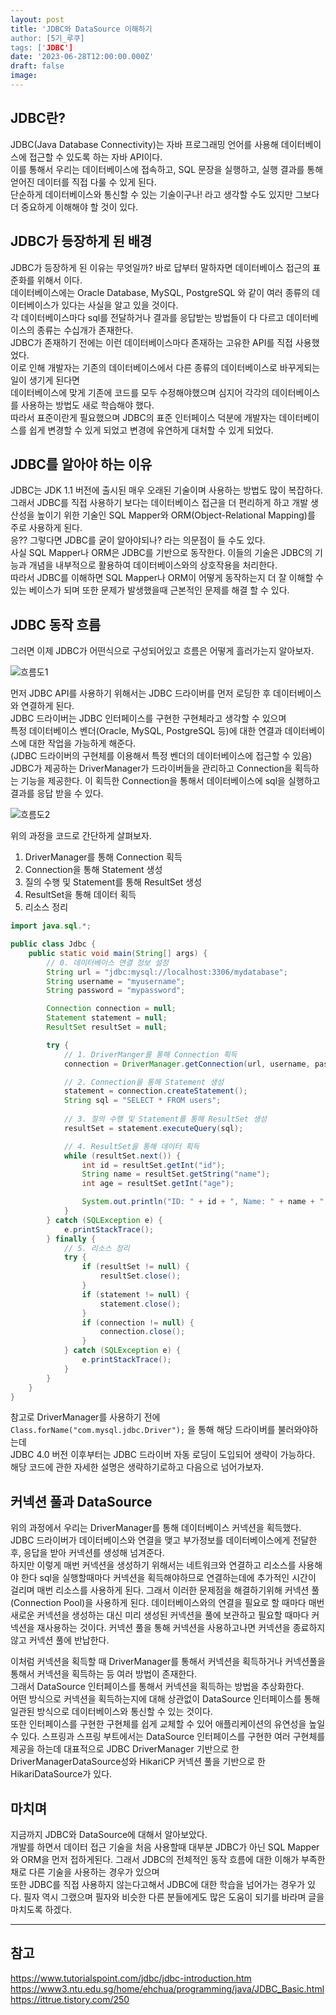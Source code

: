 ```yaml
---
layout: post
title: 'JDBC와 DataSource 이해하기
author: [5기_루쿠]
tags: ['JDBC']
date: '2023-06-28T12:00:00.000Z'
draft: false
image: 
---
```


## JDBC란? 
JDBC(Java Database Connectivity)는 자바 프로그래밍 언어를 사용해 데이터베이스에 접근할 수 있도록 하는 자바 API이다.   
이를 통해서 우리는 데이터베이스에 접속하고, SQL 문장을 실행하고, 실행 결과를 통해 얻어진 데이터를 직접 다룰 수 있게 된다.   
단순하게 데이터베이스와 통신할 수 있는 기술이구나! 라고 생각할 수도 있지만 그보다 더 중요하게 이해해야 할 것이 있다.   

## JDBC가 등장하게 된 배경
JDBC가 등장하게 된 이유는 무엇일까? 바로 답부터 말하자면 데이터베이스 접근의 표준화를 위해서 이다.    
데이터베이스에는 Oracle Database, MySQL, PostgreSQL 와 같이 여러 종류의 데이터베이스가 있다는 사실을 알고 있을 것이다.    
각 데이터베이스마다 sql를 전달하거나 결과를 응답받는 방법들이 다 다르고 데이터베이스의 종류는 수십개가 존재한다.   
JDBC가 존재하기 전에는 이런 데이터베이스마다 존재하는 고유한 API를 직접 사용했었다.     
이로 인해 개발자는 기존의 데이터베이스에서 다른 종류의 데이터베이스로 바꾸게되는 일이 생기게 된다면    
데이터베이스에 맞게 기존에 코드를 모두 수정해야했으며 심지어 각각의 데이터베이스를 사용하는 방법도 새로 학습해야 했다.   
따라서 표준이란게 필요했으며 JDBC의 표준 인터페이스 덕분에 개발자는 데이터베이스를 쉽게 변경할 수 있게 되었고 변경에 유연하게 대처할 수 있게 되었다.   

## JDBC를 알아야 하는 이유
JDBC는 JDK 1.1 버전에 출시된 매우 오래된 기술이며 사용하는 방법도 많이 복잡하다.   
그래서 JDBC를 직접 사용하기 보다는 데이터베이스 접근을 더 편리하게 하고 개발 생산성을 높이기 위한 기술인 SQL Mapper와 ORM(Object-Relational Mapping)를 주로 사용하게 된다.    
응?? 그렇다면 JDBC를 굳이 알아야되나? 라는 의문점이 들 수도 있다.      
사실 SQL Mapper나 ORM은 JDBC를 기반으로 동작한다. 이들의 기술은 JDBC의 기능과 개념을 내부적으로 활용하여 데이터베이스와의 상호작용을 처리한다.     
따라서 JDBC를 이해하면 SQL Mapper나 ORM이 어떻게 동작하는지 더 잘 이해할 수 있는 베이스가 되며 또한 문제가 발생했을때 근본적인 문제를 해결 할 수 있다.   

## JDBC 동작 흐름
그러면 이제 JDBC가 어떤식으로 구성되어있고 흐름은 어떻게 흘러가는지 알아보자.

![흐름도1](https://www.tutorialspoint.com/jdbc/images/jdbc_architecture.jpg)   
 
먼저 JDBC API를 사용하기 위해서는 JDBC 드라이버를 먼저 로딩한 후 데이터베이스와 연결하게 된다.     
JDBC 드라이버는 JDBC 인터페이스를 구현한 구현체라고 생각할 수 있으며    
특정 데이터베이스 벤더(Oracle, MySQL, PostgreSQL 등)에 대한 연결과 데이터베이스에 대한 작업을 가능하게 해준다.   
(JDBC 드라이버의 구현체를 이용해서 특정 벤더의 데이터베이스에 접근할 수 있음)   
JDBC가 제공하는 DriverManager가 드라이버들을 관리하고 Connection을 획득하는 기능을 제공한다. 
이 획득한 Connection을 통해서 데이터베이스에 sql을 실행하고 결과를 응답 받을 수 있다.


![흐름도2](https://www3.ntu.edu.sg/home/ehchua/programming/java/images/JDBC_Cycle.png) 

위의 과정을 코드로 간단하게 살펴보자. 
1. DriverManager를 통해 Connection 획득
2. Connection을 통해 Statement 생성
3. 질의 수행 및 Statement를 통해 ResultSet 생성
4. ResultSet을 통해 데이터 획득
5. 리소스 정리

```java
import java.sql.*;

public class Jdbc {
    public static void main(String[] args) {
        // 0. 데이터베이스 연결 정보 설정
        String url = "jdbc:mysql://localhost:3306/mydatabase";
        String username = "myusername";
        String password = "mypassword";

        Connection connection = null;
        Statement statement = null;
        ResultSet resultSet = null;

        try {
            // 1. DriverManger를 통해 Connection 획득
            connection = DriverManager.getConnection(url, username, password);

            // 2. Connection을 통해 Statement 생성
            statement = connection.createStatement();
            String sql = "SELECT * FROM users";
            
            // 3. 질의 수행 및 Statement를 통해 ResultSet 생성
            resultSet = statement.executeQuery(sql);

            // 4. ResultSet을 통해 데이터 획득
            while (resultSet.next()) {
                int id = resultSet.getInt("id");
                String name = resultSet.getString("name");
                int age = resultSet.getInt("age");

                System.out.println("ID: " + id + ", Name: " + name + ", Age: " + age);
            }
        } catch (SQLException e) {
            e.printStackTrace();
        } finally {
            // 5. 리소스 정리
            try {
                if (resultSet != null) {
                    resultSet.close();
                }
                if (statement != null) {
                    statement.close();
                }
                if (connection != null) {
                    connection.close();
                }
            } catch (SQLException e) {
                e.printStackTrace();
            }
        }
    }
}

```
참고로 DriverManager를 사용하기 전에 `Class.forName("com.mysql.jdbc.Driver");` 을 통해 해당 드라이버를 불러와야하는데   
JDBC 4.0 버전 이후부터는 JDBC 드라이버 자동 로딩이 도입되어 생략이 가능하다.    
해당 코드에 관한 자세한 설명은 생략하기로하고 다음으로 넘어가보자.

## 커넥션 풀과 DataSource
위의 과정에서 우리는 DriverManager를 통해 데이터베이스 커넥션을 획득했다.   
JDBC 드라이버가 데이터베이스와 연결을 맺고 부가정보를 데이터베이스에게 전달한 후, 응답을 받아 커넥션를 생성해 넘겨준다.    
하지만 이렇게 매번 커넥션을 생성하기 위해서는 네트워크와 연결하고 리소스를 사용해야 한다
sql을 실행할때마다 커넥션을 획득해야하므로 연결하는데에 추가적인 시간이 걸리며 매번 리소스를 사용하게 된다. 
그래서 이러한 문제점을 해결하기위해 커넥션 풀(Connection Pool)을 사용하게 된다.
데이터베이스와의 연결을 필요로 할 때마다 매번 새로운 커넥션을 생성하는 대신 미리 생성된 커넥션을 풀에 보관하고 필요할 때마다 커넥션을 재사용하는 것이다.
커넥션 풀을 통해 커넥션을 사용하고나면 커넥션을 종료하지 않고 커넥션 풀에 반납한다.

이처럼 커넥션을 획득할 때 DriverManager를 통해서 커넥션을 획득하거나 커넥션풀을 통해서 커넥션을 획득하는 등 여러 방법이 존재한다.   
그래서 DataSource 인터페이스를 통해서 커넥션을 획득하는 방법을 추상화한다.   
어떤 방식으로 커넥션을 획득하는지에 대해 상관없이 DataSource 인터페이스를 통해 일관된 방식으로 데이터베이스와 통신할 수 있는 것이다.   
또한 인터페이스를 구현한 구현체를 쉽게 교체할 수 있어 애플리케이션의 유연성을 높일 수 있다.
스프링과 스프링 부트에서는 DataSource 인터페이스를 구현한 여러 구현체를 제공을 하는데
대표적으로 JDBC DriverManager 기반으로 한 DriverManagerDataSource성와 HikariCP 커넥션 풀을 기반으로 한 HikariDataSource가 있다.

## 마치며
지금까지 JDBC와 DataSource에 대해서 알아보았다.   
개발를 하면서 데이터 접근 기술을 처음 사용할때 대부분 JDBC가 아닌 SQL Mapper와 ORM을 먼저 접하게된다.
그래서 JDBC의 전체적인 동작 흐름에 대한 이해가 부족한채로 다른 기술을 사용하는 경우가 있으며   
또한 JDBC를 직접 사용하지 않는다고해서 JDBC에 대한 학습을 넘어가는 경우가 있다.
필자 역시 그랬으며 필자와 비슷한 다른 분들에게도 많은 도움이 되기를 바라며 글을 마치도록 하겠다.

---
## 참고
https://www.tutorialspoint.com/jdbc/jdbc-introduction.htm
https://www3.ntu.edu.sg/home/ehchua/programming/java/JDBC_Basic.html   
https://ittrue.tistory.com/250


 


 




